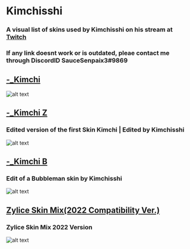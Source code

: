 # Kimchisshi

### A visual list of skins used by Kimchisshi on his stream at [Twitch](https://www.twitch.tv/kimchisshi)
### If any link doesnt work or is outdated, pleae contact me through DiscordID SauceSenpaix3#9869

## [-_Kimchi](https://drive.google.com/drive/folders/1nd0UZp5Vk8AF2A1rGsFJ6XFCS6YDvVvG?usp=sharing)
![alt text](https://media.giphy.com/media/VkSF6f816ittn1ZHDn/giphy.gif)


## [-_Kimchi Z](https://drive.google.com/drive/folders/1brWN_BECay8Ohex-Aghxr2yBeHMSPEjx?usp=sharing)
### Edited version of the first Skin Kimchi | Edited by Kimchisshi
![alt text](https://media.giphy.com/media/xBqk8HIN2DZQM222tG/giphy.gif)


## [-_Kimchi B](https://drive.google.com/drive/folders/1oTkmIQ-U7vdqm8kF41FEPtT2Qz5AC2AO?usp=sharing)
### Edit of a Bubbleman skin by Kimchisshi
![alt text](https://media.giphy.com/media/cEILDDajoebmMMPrBw/giphy.gif)

## [Zylice Skin Mix(2022 Compatibility Ver.)](https://drive.google.com/file/d/1QRsELktLnH--R5zOwpXYjSnreT6Q3_jM/view)
### Zylice Skin Mix 2022 Version
![alt text](https://im4.ezgif.com/tmp/ezgif-4-c39c2cb854.gif)


